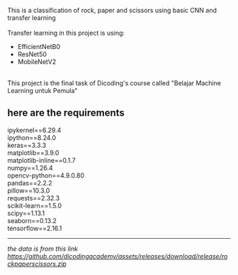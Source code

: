 This is a classification of rock, paper and scissors using basic CNN and transfer learning<br>
<br>
Transfer learning in this project is using:
- EfficientNetB0
- ResNet50
- MobileNetV2
<br>
This project is the final task of Dicoding's course called "Belajar Machine Learning untuk Pemula"<br>

here are the requirements<br>
---

ipykernel==6.29.4<br>
ipython==8.24.0<br>
keras==3.3.3<br>
matplotlib==3.9.0<br>
matplotlib-inline==0.1.7<br>
numpy==1.26.4<br>
opencv-python==4.9.0.80<br>
pandas==2.2.2<br>
pillow==10.3.0<br>
requests==2.32.3<br>
scikit-learn==1.5.0<br>
scipy==1.13.1<br>
seaborn==0.13.2<br>
tensorflow==2.16.1<br>


---

*the data is from this link*
*https://github.com/dicodingacademy/assets/releases/download/release/rockpaperscissors.zip*
